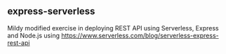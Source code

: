 ## express-serverless
Mildy modified exercise in deploying REST API using Serverless, Express and Node.js using https://www.serverless.com/blog/serverless-express-rest-api
